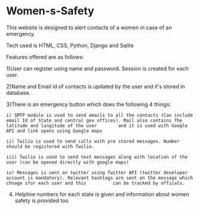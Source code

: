 # Women-s-Safety

This website is designed to alert contacts of a women in case of an emergency. 

Tech used is HTML, CSS, Python, Django and Sqlite

Features offered are as follows:

1)User can register using name and password. Session is created for each user.

2)Name and Email id of contacts is updated by the user and it's stored in database.

3)There is an emergency button which does the following 4 things:

    i) SMTP module is used to send emails to all the contacts (Can include email Id of State and central gov offices). Mail also contains The latitude and longitude of the user        and it is used with Google API and link opens using Google maps
    
    ii) Twilio is used to send calls with pre stored messages. Number should be registered with Twilio.
    
    iii) Twilio is used to send text messages along with location of the user (can be opened directly with google maps)
    
    iv) Messages is sent on twitter using Twitter API (twitter developer account is mandatory). Relevant hashtags are sent on the message which chnage sfor each user and this          can be tracked by officals.

4) Helpline numbers for each state is given and information about women safety is provided too

